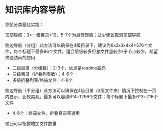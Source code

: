# 知识库内容导航

导航分类最佳实践：

顶部导航：3<一级目录<10，5-7个为最佳观感；过少建议取消顶部导航

侧边导航（分组）此方法可以确保在4级目录下，建议为6x2x3x4x4=576个文件，每个标题下最多96个文件。适合层级较多但总文件量较少/子节点较少，希望快速访问的使用

- 二级目录（分组数）：2-3个，优点是readme高亮
- 三级目录（折叠列表数）：4-6个
- 多级折叠列表/终端文件：4-6个

侧边导航（不分组）此方法可以确保在4级目录（3层文件夹）情况下控制在一页内显示，比较美观。最多可以容纳6^4=1296个文件；每个标题下最多6^3=216个文件

- 4-6个：终端文件，折叠目录等通用

递归可以指数增加文件数量